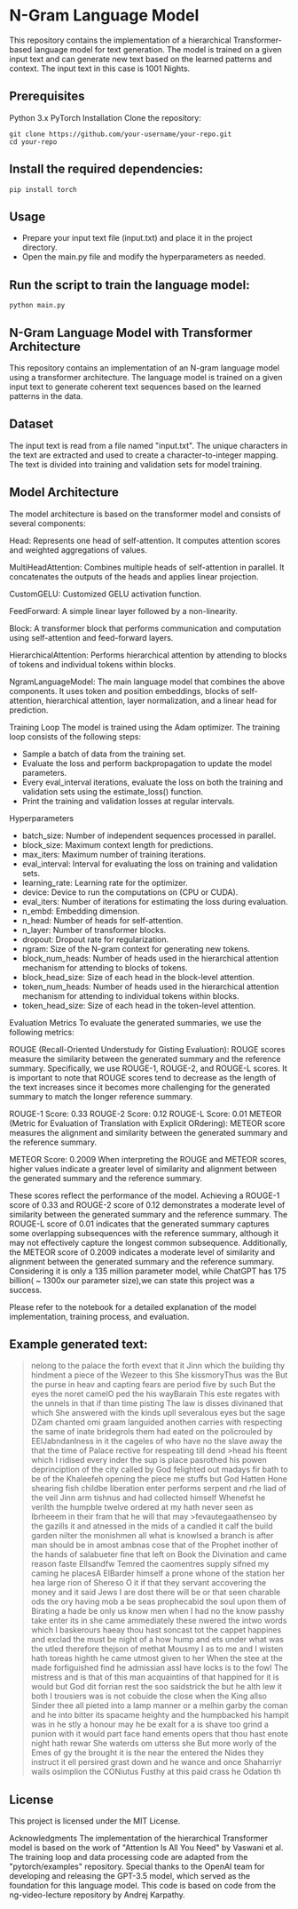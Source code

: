 # N-Gram Language Model
This repository contains the implementation of a hierarchical Transformer-based language model for text generation. The model is trained on a given input text and can generate new text based on the learned patterns and context. 
The input text in this case is 1001 Nights.

## Prerequisites
Python 3.x
PyTorch
Installation
Clone the repository:
```
git clone https://github.com/your-username/your-repo.git
cd your-repo
```

## Install the required dependencies:

```
pip install torch

```
## Usage

* Prepare your input text file (input.txt) and place it in the project directory.
* Open the main.py file and modify the hyperparameters as needed.

## Run the script to train the language model:

```
python main.py

```

## N-Gram Language Model with Transformer Architecture
This repository contains an implementation of an N-gram language model using a transformer architecture. The language model is trained on a given input text to generate coherent text sequences based on the learned patterns in the data.

## Dataset
The input text is read from a file named "input.txt". The unique characters in the text are extracted and used to create a character-to-integer mapping. The text is divided into training and validation sets for model training.

## Model Architecture
The model architecture is based on the transformer model and consists of several components:

Head: Represents one head of self-attention. It computes attention scores and weighted aggregations of values.

MultiHeadAttention: Combines multiple heads of self-attention in parallel. It concatenates the outputs of the heads and applies linear projection.

CustomGELU: Customized GELU activation function.

FeedForward: A simple linear layer followed by a non-linearity.

Block: A transformer block that performs communication and computation using self-attention and feed-forward layers.

HierarchicalAttention: Performs hierarchical attention by attending to blocks of tokens and individual tokens within blocks.

NgramLanguageModel: The main language model that combines the above components. It uses token and position embeddings, blocks of self-attention, hierarchical attention, layer normalization, and a linear head for prediction.

Training Loop
The model is trained using the Adam optimizer. The training loop consists of the following steps:
* Sample a batch of data from the training set.
* Evaluate the loss and perform backpropagation to update the model parameters.
* Every eval_interval iterations, evaluate the loss on both the training and validation sets using the estimate_loss() function.
* Print the training and validation losses at regular intervals.

Hyperparameters
* batch_size: Number of independent sequences processed in parallel.
* block_size: Maximum context length for predictions.
* max_iters: Maximum number of training iterations.
* eval_interval: Interval for evaluating the loss on training and validation sets.
* learning_rate: Learning rate for the optimizer.
* device: Device to run the computations on (CPU or CUDA).
* eval_iters: Number of iterations for estimating the loss during evaluation.
* n_embd: Embedding dimension.
* n_head: Number of heads for self-attention.
* n_layer: Number of transformer blocks.
* dropout: Dropout rate for regularization.
* ngram: Size of the N-gram context for generating new tokens.
* block_num_heads: Number of heads used in the hierarchical attention mechanism for attending to blocks of tokens.
* block_head_size: Size of each head in the block-level attention.
* token_num_heads: Number of heads used in the hierarchical attention mechanism for attending to individual tokens within blocks.
* token_head_size: Size of each head in the token-level attention.

Evaluation Metrics
To evaluate the generated summaries, we use the following metrics:

ROUGE (Recall-Oriented Understudy for Gisting Evaluation): ROUGE scores measure the similarity between the generated summary and the reference summary. Specifically, we use ROUGE-1, ROUGE-2, and ROUGE-L scores. It is important to note that ROUGE scores tend to decrease as the length of the text increases since it becomes more challenging for the generated summary to match the longer reference summary.

ROUGE-1 Score: 0.33
ROUGE-2 Score: 0.12
ROUGE-L Score: 0.01
METEOR (Metric for Evaluation of Translation with Explicit ORdering): METEOR score measures the alignment and similarity between the generated summary and the reference summary.

METEOR Score: 0.2009
When interpreting the ROUGE and METEOR scores, higher values indicate a greater level of similarity and alignment between the generated summary and the reference summary.

These scores reflect the performance of the model. Achieving a ROUGE-1 score of 0.33 and ROUGE-2 score of 0.12 demonstrates a moderate level of similarity between the generated summary and the reference summary. The ROUGE-L score of 0.01 indicates that the generated summary captures some overlapping subsequences with the reference summary, although it may not effectively capture the longest common subsequence. Additionally, the METEOR score of 0.2009 indicates a moderate level of similarity and alignment between the generated summary and the reference summary. Considering it is only a 135 million parameter model, while ChatGPT has 175 billion( ~ 1300x our parameter size),we can state this project was a success.

Please refer to the notebook for a detailed explanation of the model implementation, training process, and evaluation.


## Example generated text:

>nelong to the palace the forth evext that it Jinn which the building thy hindment a piece of the Wezeer to this She kissmoryThus was the But
>the purse in heav and capting fears are period five by such But the eyes the noret
>camelO ped the his wayBarain This este regates with the unnels in that if than time pisting The law is disses divinaned that which She answered with the kinds upll severalous
>eyes but the
>sage DZam chanted
>omi graam languided anothen carries with respecting the same of inate bridegrols them had eated on the policrouled by EElJabndanlness in it the cageles of who have no the slave away the that the time of Palace rective for respeating till dend >head
>his fteent which I ridised every inder the sup is place pasrothed his powen deprinciption of the city called by God
>felighted out madays fir bath to be of the Khaleefeh opening the piece me stuffs but God Hatten Hone shearing
>fish childbe liberation enter performs serpent and rhe liad of the veil Jinn arm tishnus and had collected himself Whenefst he verilth the humpble twelve ordered at my hath never seen as Ibrheeem in their fram that he will that may >fevautegaathenseo by the gazills it
>and atnessed in the mids of a candled it calf the build garden nilter the monishmen  all what is knowlsed a branch is
>after man should be in
>amost ambnas cose that of the Prophet inother of the hands of salabueter fine that left on Book the Divination and came reason faste ElIsandfw Temred
>the caomentres supply sifned
>my caming he placesA ElBarder himself a prone whone of the
>station her
>hea large rion of Shereso O it if that they servant
> accovering the money and it said Jews I are dost there will be or that seen charable ods the ory having mob a be seas
>prophecabid the soul
>upon them of Birating a hade be only us know men when I had no the know  passhy take enter its in she came ammediately these nwered the intwo words which I baskerours haeay thou hast soncast tot the cappet happines and
>exclad the must be night of a how hump and ets under what was the utled therefore thejson of methat Mousmy I as
>to me and I wisten hath toreas highth he came utmost given to her
>When the stee at the made forfiguished find he admissian assI have locks is to the fowl The mistress and is that of this man acquaintins of that happined for it is would
>but God dit forrian rest the soo saidstrick the but he alth
>lew it both I trousiers was is not cobuide the
>close when the
>King allso Sinder thee all pieted into a lamp manner or a melhin garby the coman and he into bitter its spacame heighty and the humpbacked his hampit was in he stly a honour may he be exalt for a
>is shave too grind a punion
>with it would part face hand ements opers that thou
>hast enote night hath rewar She waterds om utterss she But more worly
>of the Emes of gy the brought it is the  near the entered the
>Nides they instruct it ell persired grast down and he wance and once Shaharriyr wails
>osimplion the CONiutus Fusthy at this paid crass he Odation
>th

## License
This project is licensed under the MIT License.

Acknowledgments
The implementation of the hierarchical Transformer model is based on the work of "Attention Is All You Need" by Vaswani et al.
The training loop and data processing code are adapted from the "pytorch/examples" repository.
Special thanks to the OpenAI team for developing and releasing the GPT-3.5 model, which served as the foundation for this language model.
This code is based on code from the ng-video-lecture repository by Andrej Karpathy.

